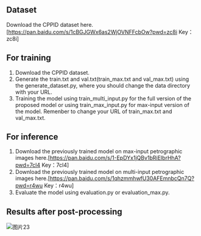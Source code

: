 ## Dataset
Download the CPPID dataset here. [https://pan.baidu.com/s/1cBGJGWx6as2WjOVNFFcbOw?pwd=zc8i 
Key：zc8i]

## For training
1. Download the CPPID dataset.
2. Generate the train.txt and val.txt(train_max.txt and val_max.txt) using the generate_dataset.py, where you should change the data directory with your URL.
3. Training the model using train_multi_input.py for the full version of the proposed model or using train_max_input.py for max-input version of the model. Remenber to change your URL of train_max.txt and val_max.txt.

## For inference

1. Download the previously trained model on max-input petrographic images here.[https://pan.baidu.com/s/1-EpDYx1jQBv1bRiEIbrHhA?pwd=7cl4 
Key：7cl4]
2. Download the previously trained model on multi-input petrographic images here.[https://pan.baidu.com/s/1qhzmmhwfU30AFEmnbcQn7Q?pwd=r4wu 
Key：r4wu]
3. Evaluate the model using evaluation.py or evaluation_max.py.

## Results after post-processing
![图片23](https://user-images.githubusercontent.com/46095890/156997730-0e3bf266-d2ad-46c1-81cb-18a5276b9fc4.png)
